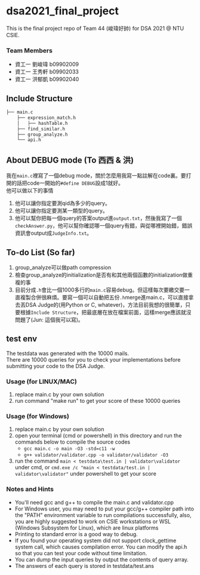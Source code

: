 # dsa2021_final_project
This is the final project repo of Team 44 (峻瑋好帥) for DSA 2021 @ NTU CSIE.

### Team Members
- 資工一 劉峻瑋 b09902009
- 資工一 王秀軒 b09902033
- 資工一 洪郁凱 b09902040

## Include Structure
```bash
├── main.c
    ├── expression_match.h
    │   ├── hashTable.h
    ├── find_similar.h
    ├── group_analyze.h
    └── api.h
```

## About DEBUG mode (To 西西 & 洪)

我在`main.c`裡寫了一個debug mode，關於怎麼用我寫一點註解在code裏。要打開的話把code一開始的`#define DEBUG`設成1就好。  
他可以做以下的事情  
1. 他可以讓你指定要測qid為多少的query。
2. 他可以讓你指定要測某一類型的query。
3. 他可以幫你把每一個query的答案output進`output.txt`，然後我寫了一個`checkAnswer.py`，他可以幫你確認哪一個query有錯，與從哪裡開始錯，錯誤資訊會output成`JudgeInfo.txt`。


## To-do List (So far)

1. group_analyze可以做path compression
2. 檢查group_analyze的initialization是否有和其他兩個函數的initialization做重複的事
3. 目前分成`.h`會比一個1000多行的`main.c`容易debug。但這樣每次要繳交要一直複製合併很麻煩。要寫一個可以自動把五份`.h`merge進main.c，可以直接拿去丟DSA Judge的(用Python or C, whatever)，方法目前我想的很簡單，只要根據`Include Structure`，把最底層在放在檔案前面，這樣merge應該就沒問題了(Jun: 這個我可以寫)。



## test env

The testdata was generated with the 10000 mails.  
There are 10000 queries for you to check your implementations before submitting your code to the DSA Judge.

### Usage (for LINUX/MAC)

1. replace main.c by your own solution
2. run command "make run" to get your score of these 10000 queries

### Usage (for Windows)

1. replace main.c by your own solution
2. open your terminal (cmd or powershell) in this directory and run the commands below to compile the source codes
    - `gcc main.c -o main -O3 -std=c11 -w`
    - `g++ validator/validator.cpp -o validator/validator -O3`
3. run the command `main < testdata\test.in | validator\validator` under cmd, or `cmd.exe /c "main < testdata/test.in | validator\validator"` under powershell to get your score

### Notes and Hints

- You'll need gcc and g++ to compile the main.c and validator.cpp
- For Windows user, you may need to put your gcc/g++ compiler path into the "PATH" environment variable to run compilations successfully, also, you are highly suggested to work on CSIE workstations or WSL (Windows Subsystem for Linux), which are linux platforms
- Printing to standard error is a good way to debug.
- If you found your operating system did not support clock_gettime system call, which causes compilation error. You can modify the api.h so that you can test your code without time limitation.
- You can dump the input queries by output the contents of query array.
- The answers of each query is stored in testdata/test.ans

